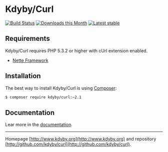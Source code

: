Kdyby/Curl
======

[![Build Status](https://travis-ci.org/Kdyby/Curl.svg?branch=master)](https://travis-ci.org/Kdyby/Curl)
[![Downloads this Month](https://img.shields.io/packagist/dm/kdyby/curl.svg)](https://packagist.org/packages/kdyby/curl)
[![Latest stable](https://img.shields.io/packagist/v/kdyby/curl.svg)](https://packagist.org/packages/kdyby/curl)


Requirements
------------

Kdyby/Curl requires PHP 5.3.2 or higher with cUrl extension enabled.

- [Nette Framework](https://github.com/nette/nette)


Installation
------------

The best way to install Kdyby/Curl is using  [Composer](http://getcomposer.org/):

```sh
$ composer require kdyby/curl:~2.1
```


Documentation
------------

Lear more in the [documentation](https://github.com/Kdyby/Curl/blob/master/docs/en/index.md).


-----

Homepage [http://www.kdyby.org](http://www.kdyby.org) and repository [http://github.com/kdyby/curl](http://github.com/kdyby/curl).
